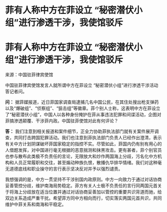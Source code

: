 # 菲有人称中方在菲设立 “秘密潜伏小组”进行渗透干涉，我使馆驳斥

# 菲有人称中方在菲设立 “秘密潜伏小组”进行渗透干涉，我使馆驳斥

来源：中国驻菲律宾使馆

中国驻菲律宾使馆发言人就所谓中方在菲设立 “秘密潜伏小组”进行渗透干涉活动答记者问。

**问：**
据菲媒报道，近日菲国家调查局逮捕几名中国公民，在其住处搜出枪支弹药以及“爆破组”、“侦察组”、“狙击组”等徽章。菲个别人士称，这表明中方在菲设立了“秘密潜伏小组”，中国人以各种身份掩护在菲从事违法犯罪和间谍活动，企图对菲搞渗透颠覆、干涉菲内政。中国驻菲使馆对此有何评论？

**答：**
我们注意到相关报道和案件细节，正全力协助菲执法部门就有关案件展开调查，共同打击跨国犯罪活动。我们也注意到菲执法部门负责人已经作出澄清，表示有关中方计划阴谋破坏菲国家稳定的指控不实。尽管如此，菲国内仍有别有用心的人借题发挥，对中国进行毫无根据的恶意揣测和抹黑攻击。更有甚者，菲个别官员也参与散布此类极不负责任的言论，无限放大和炒作两国海上分歧，污名化中方机构和人员正常履职和交往，甚至煽动种族仇恨，散播仇华排华情绪。我们对这种毫无道德底线和职业操守的言行表示坚决反对并予以强烈谴责。

我想强调的是，中方一贯坚持不干涉别国内政原则。中方一向致力于通过对话协商妥善管控分歧，维护南海局势稳定。菲方有关人士极不负责任的言行同两国元首关于将海上分歧放在适当位置并通过对话协商妥善加以管控的重要共识背道而驰，给双边关系造成严重干扰。希望菲方同中方相向而行，切实落实两国元首共识，共同维护中菲关系和南海和平稳定。

